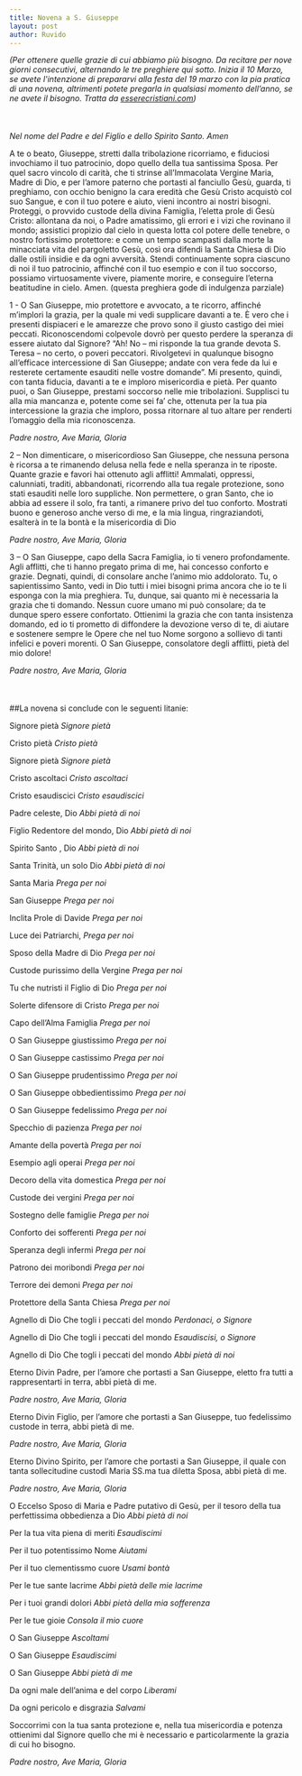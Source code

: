 ```yaml
---
title: Novena a S. Giuseppe
layout: post
author: Ruvido
---
```


*(Per ottenere quelle grazie di cui abbiamo più bisogno. Da recitare per nove giorni consecutivi, alternando le tre preghiere qui sotto. Inizia il 10 Marzo, se avete l'intenzione di prepararvi alla festa del 19 marzo con la pia pratica di una novena, altrimenti potete pregarla in qualsiasi momento dell’anno, se ne avete il bisogno. Tratta da [esserecristiani.com](http://www.esserecristiani.com/index.php?option=com_content&view=article&id=586:novena-a-san-giuseppe&catid=54:novene&Itemid=93))*

<div style="margin: 50px 0"></div>

*Nel nome del Padre e del Figlio e dello Spirito Santo. Amen*
 
 A te o beato, Giuseppe, stretti dalla tribolazione ricorriamo, e fiduciosi invochiamo il tuo patrocinio, dopo quello della tua santissima Sposa. Per quel sacro vincolo di carità, che ti strinse all’Immacolata Vergine Maria, Madre di Dio, e per l’amore paterno che portasti al fanciullo Gesù, guarda, ti preghiamo, con occhio benigno la cara eredità che Gesù Cristo acquistò col suo Sangue, e con il tuo potere e aiuto, vieni incontro ai nostri bisogni. Proteggi, o provvido custode della divina Famiglia, l’eletta prole di Gesù Cristo: allontana da noi, o Padre amatissimo, gli errori e i vizi che rovinano il mondo; assistici propizio dal cielo in questa lotta  col potere delle tenebre, o nostro fortissimo protettore: e come un tempo scampasti dalla morte la minacciata vita del pargoletto Gesù, così ora difendi la Santa Chiesa di Dio dalle ostili insidie e da ogni avversità. Stendi continuamente sopra ciascuno di noi il tuo patrocinio, affinché con il tuo esempio e con il tuo soccorso, possiamo virtuosamente vivere, piamente morire, e conseguire l’eterna beatitudine in cielo. Amen.
 (questa preghiera gode di indulgenza parziale)

1 - O San Giuseppe, mio protettore e avvocato, a te ricorro, affinché m’implori la grazia, per la quale mi vedi supplicare davanti a te. È vero che i presenti dispiaceri e le amarezze che provo sono il giusto castigo dei miei peccati. Riconoscendomi colpevole dovrò per questo perdere la speranza di essere aiutato dal Signore? “Ah! No – mi risponde la tua grande devota S. Teresa – no certo, o poveri peccatori. Rivolgetevi in qualunque bisogno all’efficace intercessione di San Giuseppe; andate con vera fede da lui e resterete certamente esauditi nelle vostre domande”. Mi presento, quindi, con tanta fiducia, davanti a te  e imploro misericordia e pietà. Per quanto puoi, o San Giuseppe, prestami soccorso nelle mie tribolazioni. Supplisci tu alla mia mancanza e, potente come sei fa’ che, ottenuta per la tua pia intercessione la grazia che imploro, possa ritornare al tuo altare per renderti l’omaggio della mia riconoscenza.

*Padre nostro, Ave Maria, Gloria*

 2 – Non dimenticare, o misericordioso San Giuseppe, che nessuna persona è ricorsa a te rimanendo delusa nella fede e nella speranza in te riposte. Quante grazie e favori hai ottenuto agli afflitti! Ammalati, oppressi, calunniati, traditi, abbandonati, ricorrendo alla tua regale protezione, sono stati esauditi nelle loro suppliche. Non permettere, o gran Santo, che io abbia ad essere il solo, fra tanti, a rimanere privo del tuo conforto. Mostrati buono e generoso anche verso di me, e la mia lingua, ringraziandoti, esalterà in te la bontà e la misericordia di Dio

*Padre nostro, Ave Maria, Gloria*

 3 – O San Giuseppe, capo della Sacra Famiglia, io ti venero profondamente. Agli afflitti, che ti hanno pregato prima di me, hai concesso conforto e grazie. Degnati, quindi, di consolare anche l’animo mio addolorato. Tu, o sapientissimo Santo, vedi in Dio tutti i miei bisogni prima ancora che io te li esponga con la mia preghiera. Tu, dunque, sai quanto mi è necessaria la grazia che ti domando. Nessun cuore umano mi può consolare; da te dunque spero essere confortato. Ottienimi la grazia che con tanta insistenza domando, ed io ti prometto di diffondere la devozione verso di te, di aiutare e sostenere sempre le Opere che nel tuo Nome sorgono a sollievo di tanti infelici e poveri morenti. O San Giuseppe, consolatore degli afflitti, pietà del mio dolore!

*Padre nostro, Ave Maria, Gloria*


<div style="margin: 50px 0"></div>


##La novena si conclude con le seguenti litanie:


Signore pietà
*Signore pietà*

Cristo pietà
*Cristo pietà*

Signore pietà
*Signore pietà*

Cristo ascoltaci
*Cristo ascoltaci*

Cristo esaudiscici
*Cristo esaudiscici*

Padre celeste, Dio
*Abbi pietà di noi*

Figlio Redentore del mondo, Dio
*Abbi pietà di noi*

Spirito Santo , Dio
*Abbi pietà di noi*

Santa Trinità, un solo Dio
*Abbi pietà di noi*

Santa Maria
*Prega per noi*

San Giuseppe
*Prega per noi*

Inclita Prole di Davide
*Prega per noi*

Luce dei Patriarchi,
*Prega per noi*

Sposo della Madre di Dio
*Prega per noi*

Custode purissimo della Vergine
*Prega per noi*

Tu che nutristi il Figlio di Dio
*Prega per noi*

Solerte difensore di Cristo
*Prega per noi*

Capo dell’Alma Famiglia
*Prega per noi*

O San Giuseppe giustissimo
*Prega per noi*

O San Giuseppe castissimo
*Prega per noi*

O San Giuseppe prudentissimo
*Prega per noi*

O San Giuseppe obbedientissimo
*Prega per noi*

O San Giuseppe fedelissimo
*Prega per noi*

Specchio di pazienza
*Prega per noi*

Amante della povertà
*Prega per noi*

Esempio agli operai
*Prega per noi*

Decoro della vita domestica
*Prega per noi*

Custode dei vergini
*Prega per noi*

Sostegno delle famiglie
*Prega per noi*

Conforto dei sofferenti
*Prega per noi*

Speranza degli infermi
*Prega per noi*

Patrono dei moribondi
*Prega per noi*

Terrore dei demoni
*Prega per noi*

Protettore della Santa Chiesa
*Prega per noi*

Agnello di Dio
Che togli i peccati del mondo
*Perdonaci, o Signore*

Agnello di Dio
Che togli i peccati del mondo
*Esaudiscisi, o Signore*

Agnello di Dio
Che togli i peccati del mondo
*Abbi pietà di noi*
 
 
Eterno Divin Padre, per l’amore che portasti a San Giuseppe, eletto fra tutti a rappresentarti in terra,  abbi pietà di me.

*Padre nostro, Ave Maria, Gloria*
 
Eterno Divin Figlio, per l’amore che portasti a  San Giuseppe, tuo fedelissimo custode in terra, abbi pietà di me.

*Padre nostro, Ave Maria, Gloria*
 
Eterno Divino Spirito, per l’amore che portasti a San Giuseppe, il quale con tanta sollecitudine custodì Maria SS.ma tua diletta Sposa, abbi pietà di me.

*Padre nostro, Ave Maria, Gloria*
 
O Eccelso Sposo di Maria e Padre putativo di Gesù, per il tesoro della tua perfettissima obbedienza a Dio
*Abbi pietà di noi*
 
Per la tua vita piena di meriti 
*Esaudiscimi*

Per il tuo potentissimo Nome
*Aiutami*

Per il tuo clementissmo cuore
*Usami bontà*

Per le tue sante lacrime
*Abbi pietà delle mie lacrime*
 
Per i tuoi grandi dolori
*Abbi pietà della mia sofferenza*
 
Per le tue gioie 
*Consola il mio cuore*
 
 
O San Giuseppe
*Ascoltami*

O San Giuseppe
*Esaudiscimi*

O San Giuseppe
*Abbi pietà di me*

Da ogni male dell’anima e del corpo
*Liberami*

Da ogni pericolo e disgrazia
*Salvami*
 
Soccorrimi con la tua santa protezione e, nella tua misericordia e potenza ottienimi dal Signore quello che mi è necessario e particolarmente la grazia di cui ho bisogno.

*Padre nostro, Ave Maria, Gloria*


